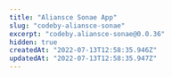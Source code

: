 ```yaml
---
title: "Aliansce Sonae App"
slug: "codeby-aliansce-sonae"
excerpt: "codeby.aliansce-sonae@0.0.36"
hidden: true
createdAt: "2022-07-13T12:58:35.946Z"
updatedAt: "2022-07-13T12:58:35.947Z"
---
```

